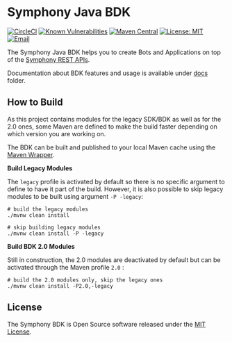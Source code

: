 # Symphony Java BDK 
[![CircleCI](https://circleci.com/gh/SymphonyPlatformSolutions/symphony-api-client-java.svg?style=shield)](https://circleci.com/gh/SymphonyPlatformSolutions/symphony-api-client-java)
[![Known Vulnerabilities](https://snyk.io/test/github/SymphonyPlatformSolutions/symphony-api-client-java/badge.svg)](https://snyk.io/test/github/SymphonyPlatformSolutions/symphony-api-client-java)
[![Maven Central](https://maven-badges.herokuapp.com/maven-central/com.symphony.platformsolutions/symphony-api-client-java/badge.svg)](https://maven-badges.herokuapp.com/maven-central/com.symphony.platformsolutions/symphony-api-client-java)
[![License: MIT](https://img.shields.io/badge/License-MIT-purple.svg)](https://opensource.org/licenses/MIT)
[![Email](https://img.shields.io/static/v1?label=contact&message=email&color=darkgoldenrod)](mailto:platformsolutions@symphony.com?subject=Java%20SDK)

The Symphony Java BDK helps you to create Bots and Applications on top of the [Symphony REST APIs](https://developers.symphony.com/restapi/reference). 

Documentation about BDK features and usage is available under [docs](./docs/index.md) folder.

## How to Build

As this project contains modules for the legacy SDK/BDK as well as for the 2.0 ones, some
Maven are defined to make the build faster depending on which version you are working on.

The BDK can be built and published to your local Maven cache using the [Maven Wrapper](https://github.com/takari/maven-wrapper). 

**Build Legacy Modules**

The `legacy` profile is activated by default so there is no specific argument to define to have
it part of the build. However, it is also possible to skip legacy modules to be built using argument `-P -legacy`:

```shell script
# build the legacy modules
./mvnw clean install

# skip building legacy modules
./mvnw clean install -P -legacy
```

**Build BDK 2.0 Modules**

Still in construction, the 2.0 modules are deactivated by default but can be activated through the Maven profile `2.0` : 

```shell script
# build the 2.0 modules only, skip the legacy ones
./mvnw clean install -P2.0,-legacy
```

## License

The Symphony BDK is Open Source software released under the [MIT License](./LICENSE).
